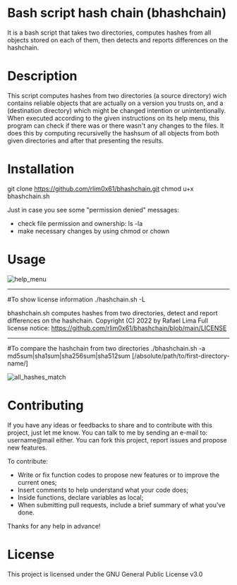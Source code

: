 # Bash script hash chain (bhashchain)
It is a bash script that takes two directories, computes hashes from all objects stored on each of them, then detects and reports differences on the hashchain. 

# Description
This script computes hashes from two directories (a source directory) wich contains reliable objects that are actually on a version you trusts on, and a (destination directory) which might be changed intention or unintentionally.
When executed according to the given instructions on its help menu, this program can check if there was or there wasn't any changes to the files. It does this by computing recursivelly the hashsum of all objects from both given directories and after that presenting the results.

# Installation
git clone https://github.com/rlim0x61/bhashchain.git
chmod u+x bhashchain.sh

Just in case you see some "permission denied" messages:

- check file permission and ownership: ls -la
- make necessary changes by using chmod or chown

# Usage 

![help_menu](https://user-images.githubusercontent.com/39169975/192855594-4b0e9834-c241-431d-bccd-a6d4488e9200.png)

----
#To show license information
./hashchain.sh -L

bhashchain.sh computes hashes from two directories, detect and report differences on the hashchain.
Copyright (C) 2022 by Rafael Lima
Full license notice: https://github.com/rlim0x61/bhashchain/blob/main/LICENSE

----

#To compare the hashchain from two directories
./bhashchain.sh -a md5sum|sha1sum|sha256sum|sha512sum [/absolute/path/to/first-directory-name/]

![all_hashes_match](https://user-images.githubusercontent.com/39169975/192855920-c2370e6d-0623-4859-ac8e-09b790434356.png)

# Contributing
If you have any ideas or feedbacks to share and to contribute with this project, just let me know.
You can talk to me by sending an e-mail to: username@mail either.
You can fork this project, report issues and propose new features. 

To contribute:

- Write or fix function codes to propose new features or to improve the current ones;
- Insert comments to help understand what your code does;
- Inside functions, declare variables as local;
- When submitting pull requests, include a brief summary of what you've done.

Thanks for any help in advance!

# License
This project is licensed under the GNU General Public License v3.0
